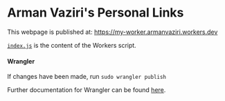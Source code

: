 # Arman Vaziri's Personal Links

This webpage is published at: https://my-worker.armanvaziri.workers.dev

[`index.js`](https://github.com/cloudflare/worker-template/blob/master/index.js) is the content of the Workers script.



#### Wrangler

If changes have been made, run 
`sudo wrangler publish` 

Further documentation for Wrangler can be found [here](https://developers.cloudflare.com/workers/tooling/wrangler).
